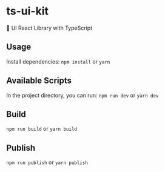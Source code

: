 # ts-ui-kit
:octopus: UI React Library with TypeScript

## Usage

Install dependencies: `npm install` or `yarn`

## Available Scripts

In the project directory, you can run: `npm run dev` or `yarn dev`

## Build

`npm run build` or `yarn build`

## Publish

`npm run publish` or `yarn publish`
